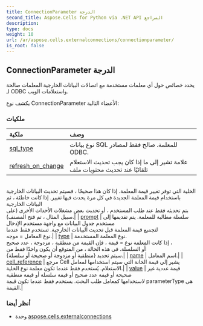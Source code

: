 ```yaml
---
title: ConnectionParameter الدرجة
second_title: Aspose.Cells for Python via .NET API المراجع
description:
type: docs
weight: 10
url: /ar/aspose.cells.externalconnections/connectionparameter/
is_root: false
---
```

##  ConnectionParameter الدرجة
يحدد خصائص حول أي معلمات مستخدمة مع اتصالات البيانات الخارجية
المعلمات صالحة لـ ODBC واستعلامات الويب.



يكشف نوع ConnectionParameter الأعضاء التالية:

###  ملكيات
| ملكية| وصف|
| :- | :- |
| [sql_type](/cells/python-net/ar/aspose.cells.externalconnections/connectionparameter/sql_type) | نوع بيانات SQL للمعلمة. صالح فقط لمصادر ODBC.|
| [refresh_on_change](/cells/python-net/ar/aspose.cells.externalconnections/connectionparameter/refresh_on_change) | علامة تشير إلى ما إذا كان يجب تحديث الاستعلام تلقائيًا عند تحديث محتويات ملف<br/> الخلية التي توفر تغيير قيمة المعلمة. إذا كان هذا صحيحًا ، فسيتم تحديث البيانات الخارجية<br/> باستخدام قيمة المعلمة الجديدة في كل مرة يحدث فيها تغيير. إذا كانت خاطئة ، ثم البيانات الخارجية<br/> يتم تحديثه فقط عند طلب المستخدم ، أو تحديث بعض مشغلات الأحداث الأخرى (على سبيل المثال ، تم فتح المصنف).|
| [prompt](/cells/python-net/ar/aspose.cells.externalconnections/connectionparameter/prompt) | سلسلة مطالبة للمعلمة. يتم تقديمها إلى مستخدم جدول البيانات مع واجهة مستخدم الإدخال<br/> لتجميع قيمة المعلمة قبل تحديث البيانات الخارجية. تستخدم فقط عندما<br/>نوع المعامل = موجه.|
| [type](/cells/python-net/ar/aspose.cells.externalconnections/connectionparameter/type) | نوع المعلمة المستخدمة.<br/> إذا كانت المعلمة نوع = قيمة ، فإن القيمة من منطقية ، مزدوجة ، عدد صحيح ،<br/> أو السلسلة. في هذه الحالة ، من المتوقع أن يكون واحدًا فقط من<br/> سيتم تحديد {منطقية أو مزدوجة أو صحيحة أو سلسلة}.|
| [name](/cells/python-net/ar/aspose.cells.externalconnections/connectionparameter/name) | اسم المعامل.|
| [cell_reference](/cells/python-net/ar/aspose.cells.externalconnections/connectionparameter/cell_reference) | مرجع Cell يشير إلى قيمة الخانة التي سيتم استخدامها لمعامل الاستعلام. يُستخدم فقط عندما تكون معلمة نوع الخلية.|
| [value](/cells/python-net/ar/aspose.cells.externalconnections/connectionparameter/value) | قيمة عددية غير صحيحة أو قيمة عدد صحيح أو قيمة سلسلة أو قيمة منطقية<br/> لاستخدامها كمعامل طلب البحث. يستخدم فقط عندما تكون قيمة parameterType هي القيمة.|



###  أنظر أيضا
* وحدة [aspose.cells.externalconnections](..)
